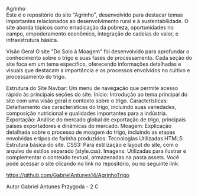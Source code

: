 Agrinho
<br>
Este é o repositório do site "Agrinho", desenvolvido para destacar temas importantes relacionados ao desenvolvimento rural e à sustentabilidade. O site aborda tópicos como erradicação da pobreza, oportunidades no campo, empoderamento econômico, integração de cadeias de valor, e infraestrutura básica.
		    
Visão Geral
O site "Do Solo à Moagem" foi desenvolvido para aprofundar o conhecimento sobre o trigo e suas fases de processamento. Cada seção do site foca em um tema específico, oferecendo informações detalhadas e visuais que destacam a importância e os processos envolvidos no cultivo e processamento do trigo.

Estrutura do Site
Navbar: Um menu de navegação que permite acesso rápido às principais seções do site.
Início: Introdução ao tema principal do site com uma visão geral e contexto sobre o trigo.
Características: Detalhamento das características do trigo, incluindo suas variedades, composição nutricional e qualidades importantes para a indústria.
Exportação: Análise do mercado global de exportação de trigo, principais países exportadores e dinâmicas do mercado.
Moagem: Explicação detalhada sobre o processo de moagem do trigo, incluindo as etapas envolvidas e tipos de farinha produzidos.
Tecnologias Utilizadas
HTML5: Estrutura básica do site.
CSS3: Para estilização e layout do site, com o arquivo de estilos separado (style.css).
Imagens: Utilizadas para ilustrar e complementar o conteúdo textual, armazenadas na pasta assets.
Você pode acessar o site clicando no link no repositório, ou no seguinte link:

https://github.com/GabrielAntunes14/AgrinhoTrigo

Autor
Gabriel Antunes Przygoda - 2 C
